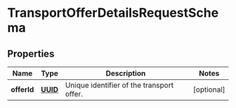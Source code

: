 # TransportOfferDetailsRequestSchema

## Properties
Name | Type | Description | Notes
------------ | ------------- | ------------- | -------------
**offerId** | [**UUID**](UUID.md) | Unique identifier of the transport offer. |  [optional]
